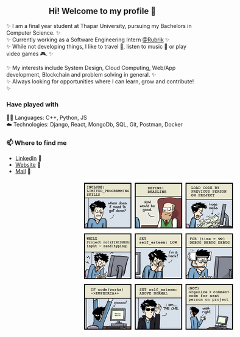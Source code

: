 
<h2 align="center"> Hi! Welcome to my profile 👋 </h2>

:sparkles: I am a final year student at Thapar University, pursuing my Bachelors in Computer Science. :sparkles:<br>
:sparkles: Currently working as a Software Engineering Intern [@Rubrik](http://www.rubrik.com)  :sparkles:<br>
:sparkles: While not developing things, I like to travel 🚀, listen to music 🎵 or play video games 🎮. :sparkles:

:sparkles: My interests include System Design, Cloud Computing, Web/App development, Blockchain and problem solving in general. :sparkles:<br>
:sparkles: Always looking for opportunities where I can learn, grow and contribute! :sparkles: <br>

### Have played with
:man_technologist: Languages: C++, Python, JS <br>
:cloud: Technologies: Django, React, MongoDb, SQL, Git, Postman, Docker 

### 📫 Where to find me
- [LinkedIn](https://linkedin.com/in/lakshit-farswan) 💼
- [Website](https://lakshitf.herokuapp.com) 🔗
- [Mail](mailto:lakshit2010@gmail.com) 💌

<img align='center' src="https://raw.githubusercontent.com/LakshitF/LakshitF/master/life.jpg" width="400" height="400" style="margin-left:200px" >
